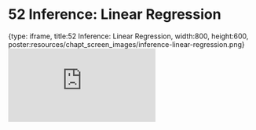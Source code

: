 # 52 Inference: Linear Regression
 
{type: iframe, title:52 Inference: Linear Regression, width:800, height:600, poster:resources/chapt_screen_images/inference-linear-regression.png}
![](https://datatrail-jhu.github.io/DataTrail/no_toc/inference-linear-regression.html)
 

 
